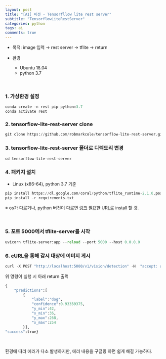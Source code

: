 ```yaml
---
layout: post
title: "[AI] 비전 - Tensorfllow lite rest server"
subtitle: "TensorflowLiteRestServer"
categories: python
tags: ai
comments: true
---
```


* 목적: image 입력 → rest server → tflite → return

* 환경
    * Ubuntu 18.04
    * python 3.7

<br>

### 1. 가상환경 설정
```python
conda create -n rest pip python=3.7 
conda activate rest
```

### 2. tensorflow-lite-rest-server clone
```python
git clone https://github.com/robmarkcole/tensorflow-lite-rest-server.git
```

### 3. tensorflow-lite-rest-server 폴더로 디렉토리 변경
```python
cd tensorflow-lite-rest-server
```

### 4. 패키지 설치
 * Linux (x86-64), python 3.7 기준
```python
pip install https://dl.google.com/coral/python/tflite_runtime-2.1.0.post1-cp37-cp37m-linux_x86_64.whl
pip install -r requirements.txt
```
※ os가 다르거나, python 버전이 다르면 [링크](https://www.tensorflow.org/lite/guide/python?hl=ko) 필요한 URL로 install 할 것.

<br>

### 5. 포트 5000에서 tflite-server를 시작
```python
uvicorn tflite-server:app --reload --port 5000 --host 0.0.0.0
```

### 6. cURL을 통해 감시 대상에 이미지 게시
```python
curl -X POST "http://localhost:5000/v1/vision/detection" -H  "accept: application/json" -H  "Content-Type: multipart/form-data" -F "image=@tests/dog.jpg;type=image/jpeg"
```

위 명령어 실행 시 아래 return 출력
```python
{
    "predictions":[
        {
            "label":"dog",
            "confidence":0.93359375,
            "y_min":42,
            "x_min":36,
            "y_max":268,
            "x_max":254
        }],
"success":true}
```

<br>

환경에 따라 에러가 다소 발생하지만, 에러 내용을 구글링 하면 쉽게 해결 가능하다.